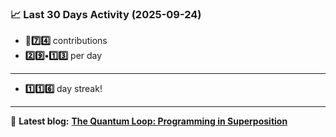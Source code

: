 <!--START_STATS-->
### 📈 Last 30 Days Activity (2025-09-24)  
- **🎱7️⃣4️⃣** contributions  
- **2️⃣9️⃣•1️⃣3️⃣** per day
---
- **1️⃣1️⃣6️⃣** day streak!
---
📝 **Latest blog:** [**The Quantum Loop: Programming in Superposition**](https://andriak.com/blog/quantum-loop)
<!--END_STATS-->
